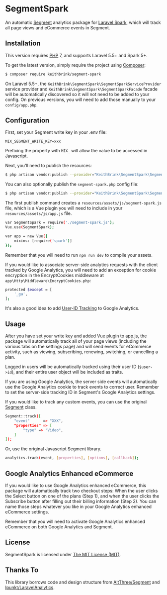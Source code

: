 # SegmentSpark

An automatic [Segment](https://segment.com/) analytics package for [Laravel Spark](https://spark.laravel.com/), which will track all page views and eCommerce events in Segment.

## Installation

This version requires [PHP](https://php.net) 7, and supports Laravel 5.5+ and Spark 5+.

To get the latest version, simply require the project using [Composer](https://getcomposer.org):

```bash
$ composer require keithbrink/segment-spark
```

On Laravel 5.5+, the `KeithBrink\SegmentSpark\SegmentSparkServiceProvider` service provider and `KeithBrink\SegmentSpark\SegmentSparkFacade` facade will be automatically discovered so it will not need to be added to your config. On previous versions, you will need to add those manually to your `config/app.php`.

## Configuration

First, set your Segment write key in your .env file:

`MIX_SEGMENT_WRITE_KEY=xxx`

Prefixing the property with `MIX_` will allow the value to be accessed in Javascript.

Next, you'll need to publish the resources:

```bash
$ php artisan vendor:publish --provider="KeithBrink\SegmentSpark\SegmentSparkServiceProvider" --tag=resources
```

You can also optionally publish the `segment-spark.php` config file: 

```bash
$ php artisan vendor:publish --provider="KeithBrink\SegmentSpark\SegmentSparkServiceProvider" --tag=config
```

The first publish command creates a `resources/assets/js/segment-spark.js` file, which is a Vue plugin you will need to include in your `resources/assets/js/app.js` file.

```bash
var SegmentSpark = require('./segment-spark.js');
Vue.use(SegmentSpark);

var app = new Vue({
    mixins: [require('spark')]
});
```

Remember that you will need to run `npm run dev` to compile your assets.

If you would like to associate server-side analytics requests with the client tracked by Google Analytics, you will need to add an exception for cookie encryption in the EncryptCookies middleware at `app\Http\Middleware\EncryptCookies.php`:

```bash
protected $except = [
    '_ga',
];
```

It's also a good idea to add [User-ID Tracking](https://segment.com/docs/destinations/google-analytics/#user-id) to Google Analytics. 

## Usage

After you have set your write key and added Vue plugin to app.js, the package will automatically track all of your page views (including the various tabs on the settings page) and will send events for eCommerce activity, such as viewing, subscribing, renewing, switching, or cancelling a plan. 

Logged in users will be automatically tracked using their user ID (`$user->id`), and their entire user object will be included as traits.

If you are using Google Analytics, the server side events will automatically use the Google Analytics cookie to track events to correct user. Remember to set the server-side tracking ID in Segment's Google Analytics settings.

If you would like to track any custom events, you can use the original [Segment](https://github.com/segmentio/analytics-php) class.

```bash
Segment::track([
    "event"      => "XXX",
    "properties" => [
        "type" => "Video",
    ]
]);
```

Or, use the original Javascript Segment library.

```bash
analytics.track(event, [properties], [options], [callback]);
```

## Google Analytics Enhanced eCommerce

If you would like to use Google Analytics enhanced eCommerce, this package will automatically track two checkout steps: When the user clicks the Select button on one of the plans (Step 1), and when the user clicks the Subscribe button after filling out their billing information (Step 2). You can name those steps whatever you like in your Google Analytics enhanced eCommerce settings.

Remember that you will need to activate Google Analytics enhanced eCommerce on both Google Analytics and Segment.

## License

SegmentSpark is licensed under [The MIT License (MIT)](LICENSE).

## Thanks To

This library borrows code and design structure from [AltThree/Segment](https://github.com/AltThree/Segment) and [Ipunkt/LaravelAnalytics](https://github.com/ipunkt/laravel-analytics). 

